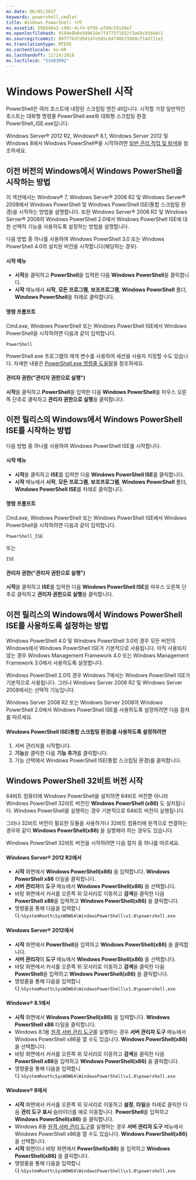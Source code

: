 ```yaml
---
ms.date: 06/05/2017
keywords: powershell,cmdlet
title: Windows PowerShell 시작
ms.assetid: 59b649a2-c90c-4cf4-bf95-a740c59148e7
ms.openlocfilehash: 9184e8b0e508610e7f4775f1032f3a69c93bb8c1
ms.sourcegitcommit: 00ff76d7d9414fe585c04740b739b9cf14d711e1
ms.translationtype: MTE95
ms.contentlocale: ko-KR
ms.lasthandoff: 12/14/2018
ms.locfileid: "53403092"
---
```

# <a name="starting-windows-powershell"></a>Windows PowerShell 시작
PowerShell은 여러 호스트에 내장된 스크립팅 엔진 dll입니다.  시작할 가장 일반적인 호스트는 대화형 명령줄 PowerShell.exe와 대화형 스크립팅 환경 PowerShell_ISE.exe입니다.

Windows Server® 2012 R2, Windows® 8.1, Windows Server 2012 및 Windows 8에서 Windows PowerShell®을 시작하려면 [일반 관리 작업 및 탐색](https://technet.microsoft.com/library/hh831491.aspx)을 참조하세요.

## <a name="how-to-start-windows-powershell-on-earlier-versions-of-windows"></a>이전 버전의 Windows에서 Windows PowerShell을 시작하는 방법

이 섹션에서는 Windows® 7, Windows Server® 2008 R2 및 Windows Server® 2008에서 Windows PowerShell 및 Windows PowerShell ISE(통합 스크립팅 환경)을 시작하는 방법을 설명합니다. 또한 Windows Server® 2008 R2 및 Windows Server® 2008의 Windows PowerShell 2.0에서 Windows PowerShell ISE에 대한 선택적 기능을 사용하도록 설정하는 방법을 설명합니다.

다음 방법 중 하나를 사용하여 Windows PowerShell 3.0 또는 Windows PowerShell 4.0의 설치된 버전을 시작합니다(해당하는 경우).

#### <a name="from-the-start-menu"></a>시작 메뉴

- **시작**을 클릭하고 **PowerShell**을 입력한 다음 **Windows PowerShell**을 클릭합니다.
- **시작** 메뉴에서 **시작**, **모든 프로그램**, **보조프로그램**, **Windows PowerShell** 폴더, **Windows PowerShell**을 차례로 클릭합니다.

#### <a name="at-the-command-prompt"></a>명령 프롬프트

Cmd.exe, Windows PowerShell 또는 Windows PowerShell ISE에서 Windows PowerShell을 시작하려면 다음과 같이 입력합니다.

```
PowerShell
```

PowerShell.exe 프로그램의 매개 변수를 사용하여 세션을 사용자 지정할 수도 있습니다. 자세한 내용은 [PowerShell.exe 명령줄 도움말](../core-powershell/console/PowerShell.exe-Command-Line-Help.md)을 참조하세요.

#### <a name="with-administrative-privileges-run-as-administrator"></a>관리자 권한("관리자 권한으로 실행")

**시작**을 클릭하고 **PowerShell**을 입력한 다음 **Windows PowerShell**을 마우스 오른쪽 단추로 클릭하고 **관리자 권한으로 실행**을 클릭합니다.

## <a name="how-to-start-windows-powershell-ise-on-earlier-releases-of-windows"></a>이전 릴리스의 Windows에서 Windows PowerShell ISE를 시작하는 방법

다음 방법 중 하나를 사용하여 Windows PowerShell ISE를 시작합니다.

#### <a name="from-the-start-menu"></a>시작 메뉴

- **시작**을 클릭하고 **ISE**를 입력한 다음 **Windows PowerShell ISE**를 클릭합니다.
- **시작** 메뉴에서 **시작**, **모든 프로그램**, **보조프로그램**, **Windows PowerShell** 폴더, **Windows PowerShell ISE**를 차례로 클릭합니다.

#### <a name="at-the-command-prompt"></a>명령 프롬프트

Cmd.exe, Windows PowerShell 또는 Windows PowerShell ISE에서 Windows PowerShell을 시작하려면 다음과 같이 입력합니다.

```
PowerShell_ISE
```

또는

```
ISE
```

#### <a name="with-administrative-privileges-run-as-administrator"></a>관리자 권한("관리자 권한으로 실행")

**시작**을 클릭하고 **ISE**를 입력한 다음 **Windows PowerShell ISE**를 마우스 오른쪽 단추로 클릭하고 **관리자 권한으로 실행**을 클릭합니다.

## <a name="how-to-enable-windows-powershell-ise-on-earlier-releases-of-windows"></a>이전 릴리스의 Windows에서 Windows PowerShell ISE를 사용하도록 설정하는 방법

Windows PowerShell 4.0 및 Windows PowerShell 3.0의 경우 모든 버전의 Windows에서 Windows PowerShell ISE가 기본적으로 사용됩니다. 아직 사용되지 않는 경우 Windows Management Framework 4.0 또는 Windows Management Framework 3.0에서 사용하도록 설정합니다.

Windows PowerShell 2.0의 경우 Windows 7에서는 Windows PowerShell ISE가 기본적으로 사용됩니다. 그러나 Windows Server 2008 R2 및 Windows Server 2008에서는 선택적 기능입니다.

Windows Server 2008 R2 또는 Windows Server 2008의 Windows PowerShell 2.0에서 Windows PowerShell ISE를 사용하도록 설정하려면 다음 절차를 따르세요.

#### <a name="to-enable-windows-powershell-integrated-scripting-environment-ise"></a>Windows PowerShell ISE(통합 스크립팅 환경)를 사용하도록 설정하려면

1. 서버 관리자를 시작합니다.
2. **기능**을 클릭한 다음 **기능 추가**를 클릭합니다.
3. 기능 선택에서 Windows PowerShell ISE(통합 스크립팅 환경)를 클릭합니다.

## <a name="starting-the-32-bit-version-of-windows-powershell"></a>Windows PowerShell 32비트 버전 시작

64비트 컴퓨터에 Windows PowerShell을 설치하면 64비트 버전뿐 아니라 Windows PowerShell 32비트 버전인 **Windows PowerShell (x86)** 도 설치됩니다. Windows PowerShell을 실행하는 경우 기본적으로 64비트 버전이 실행됩니다.

그러나 32비트 버전이 필요한 모듈을 사용하거나 32비트 컴퓨터에 원격으로 연결하는 경우와 같이 **Windows PowerShell(x86)** 을 실행해야 하는 경우도 있습니다.

Windows PowerShell 32비트 버전을 시작하려면 다음 절차 중 하나를 따르세요.

#### <a name="in-windows-server-2012-r2"></a>Windows Server® 2012 R2에서

- **시작** 화면에서 **Windows PowerShell(x86)** 을 입력합니다. **Windows PowerShell x86** 타일을 클릭합니다.
- **서버 관리자**의 **도구** 메뉴에서 **Windows PowerShell(x86)** 을 선택합니다.
- 바탕 화면에서 커서를 오른쪽 위 모서리로 이동하고 **검색**을 클릭한 다음 **PowerShell x86**을 입력하고 **Windows PowerShell(x86)** 을 클릭합니다.
- 명령줄을 통해 다음을 입력합니다.`%SystemRoot%\SysWOW64\WindowsPowerShell\v1.0\powershell.exe`

#### <a name="in-windows-server-2012"></a>Windows Server® 2012에서

- **시작** 화면에서 **PowerShell**을 입력하고 **Windows PowerShell(x86)** 을 클릭합니다.
- **서버 관리자**의 **도구** 메뉴에서 **Windows PowerShell(x86)** 을 선택합니다.
- 바탕 화면에서 커서를 오른쪽 위 모서리로 이동하고 **검색**을 클릭한 다음 **PowerShell**을 입력하고 **Windows PowerShell(x86)** 을 클릭합니다.
- 명령줄을 통해 다음을 입력합니다.`%SystemRoot%\SysWOW64\WindowsPowerShell\v1.0\powershell.exe`

#### <a name="in-windows-81"></a>Windows® 8.1에서

- **시작** 화면에서 **Windows PowerShell(x86)** 을 입력합니다. **Windows PowerShell x86** 타일을 클릭합니다.
- Windows 8.1용 [원격 서버 관리 도구](https://go.microsoft.com/fwlink/?LinkID=304145)를 실행하는 경우 **서버 관리자 도구** 메뉴에서 Windows PowerShell x86을 열 수도 있습니다.
  **Windows PowerShell(x86)** 을 선택합니다.
- 바탕 화면에서 커서를 오른쪽 위 모서리로 이동하고 **검색**을 클릭한 다음 **PowerShell x86**을 입력하고 **Windows PowerShell(x86)** 을 클릭합니다.
- 명령줄을 통해 다음을 입력합니다.`%SystemRoot%\SysWOW64\WindowsPowerShell\v1.0\powershell.exe`

#### <a name="in-windows-8"></a>Windows® 8에서

- **시작** 화면에서 커서를 오른쪽 위 모서리로 이동하고 **설정**, **타일**을 차례로 클릭한 다음 **관리 도구 표시** 슬라이더를 예로 이동합니다. **PowerShell**을 입력하고 **Windows PowerShell(x86)** 을 클릭합니다.
- Windows 8용 [원격 서버 관리 도구](https://www.microsoft.com/download/details.aspx?id=28972)를 실행하는 경우 **서버 관리자 도구** 메뉴에서 Windows PowerShell x86을 열 수도 있습니다. **Windows PowerShell(x86)** 을 선택합니다.
- **시작** 화면이나 바탕 화면에서 **PowerShell(x86)** 을 입력하고 **Windows PowerShell(x86)** 을 클릭합니다.
- 명령줄을 통해 다음을 입력합니다.`%SystemRoot%\SysWOW64\WindowsPowerShell\v1.0\powershell.exe`